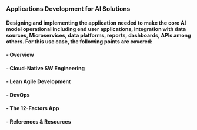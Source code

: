 ### Applications Development for AI Solutions
#### Designing and implementing the application needed to make the core AI model operational including end user applications, integration with data sources, Microservices, data platforms, reports, dashboards, APIs among others. For this use case, the following points are covered:
#### - Overview
#### - Cloud-Native SW Engineering
#### - Lean Agile Development
#### - DevOps
#### - The 12-Factors App
#### - References & Resources

